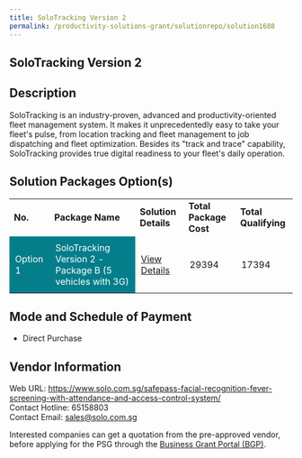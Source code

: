 ```yaml
---
title: SoloTracking Version 2
permalink: /productivity-solutions-grant/solutionrepo/solution1688
---
```


## SoloTracking Version 2

## Description

SoloTracking is an industry-proven, advanced and productivity-oriented fleet management system. It makes it unprecedentedly easy to take your fleet's pulse, from location tracking and fleet management to job dispatching and fleet optimization. Besides its "track and trace" capability, SoloTracking provides true digital readiness to your fleet's daily operation.

## Solution Packages Option(s)

<table>
<tr>
<td><b>No.</b></td>
<td><b>Package Name</b></td>
<td><b>Solution Details</b></td>
<td><b>Total Package Cost</b></td>
<td><b>Total Qualifying</b></td>
</tr>
<tr>
<td style='padding: 10px; background-color: #037E8A; color: #FFFFFF;'>Option 1</td>
<td style='padding: 10px; background-color: #037E8A; color: #FFFFFF;'>SoloTracking Version 2 - Package B (5 vehicles with 3G)</td>
<td style='padding: 10px;'><a href='https://www.gobusiness.gov.sg/images/psg/Desensitised_Solo_tracking_Annex_3_CR_wef_21_Oct_2021_Part_4.pdf' target='_blank'>View Details</a></td>
<td style='padding: 10px;'>29394</td>
<td style='padding: 10px;'>17394</td>
</tr>
</table>

## Mode and Schedule of Payment

 - Direct Purchase

## Vendor Information

 Web URL: https://www.solo.com.sg/safepass-facial-recognition-fever-screening-with-attendance-and-access-control-system/ <br>Contact Hotline: 65158803 <br>Contact Email: sales@solo.com.sg <br>

Interested companies can get a quotation from the pre-approved vendor, before applying for the PSG through the <a href='https://www.businessgrants.gov.sg/' target='_blank' rel='noopener'>Business Grant Portal (BGP)</a>.

<script src="/jquery/resize-tables.js"></script>
